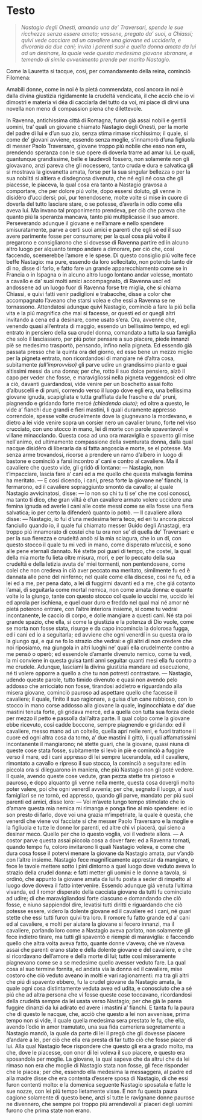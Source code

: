 # Testo
> *Nastagio degli Onesti, amando una de’ Traversari, spende le sue ricchezze senza essere amato; vassene, pregato da’ suoi, a Chiassi; quivi vede cacciare ad un cavaliere una giovane ed ucciderla, e divorarla da due cani; invita i parenti suoi e quella donna amata da lui ad un desinare, la quale vede questa medesima giovane sbranare, e temendo di simile avvenimento prende per marito Nastagio.*

Come la Lauretta si tacque, cosí, per comandamento della reina, cominciò Filomena:

Amabili donne, come in noi è la pietá commendata, cosí ancora in noi è dalla divina giustizia rigidamente la crudeltá vendicata, il che acciò che io vi dimostri e materia vi déa di cacciarla del tutto da voi, mi piace di dirvi una novella non meno di compassion piena che dilettevole.

In Ravenna, antichissima cittá di Romagna, furon giá assai nobili e gentili uomini, tra’ quali un giovane chiamato Nastagio degli Onesti, per la morte del padre di lui e d’un suo zio, senza stima rimase ricchissimo; il quale, sí come de’ giovani avviene, essendo senza moglie, s’innamorò d’una figliuola di messer Paolo Traversaro, giovane troppo piú nobile che esso non era, prendendo speranza con le sue opere di doverla trarre ad amar lui. Le quali, quantunque grandissime, belle e laudevoli fossero, non solamente non gli giovavano, anzi pareva che gli nocessero, tanto cruda e dura e salvatica gli si mostrava la giovanetta amata, forse per la sua singular bellezza o per la sua nobiltá sí altiera e disdegnosa divenuta, che né egli né cosa che gli piacesse, le piaceva, la qual cosa era tanto a Nastagio gravosa a comportare, che per dolore piú volte, dopo essersi doluto, gli venne in disidèro d’uccidersi; poi, pur tenendosene, molte volte si mise in cuore di doverla del tutto lasciare stare, o se potesse, d’averla in odio come ella aveva lui. Ma invano tal proponimento prendeva, per ciò che pareva che quanto piú la speranza mancava, tanto piú multiplicasse il suo amore. Perseverando adunque il giovane e nell’amare e nello spendere smisuratamente, parve a certi suoi amici e parenti che egli sé ed il suo avere parimente fosse per consumare; per la qual cosa piú volte il pregarono e consigliarono che si dovesse di Ravenna partire ed in alcuno altro luogo per alquanto tempo andare a dimorare, per ciò che, cosí faccendo, scemerebbe l’amore e le spese. Di questo consiglio piú volte fece beffe Nastagio: ma pure, essendo da loro sollecitato, non potendo tanto dir di no, disse di farlo, e fatto fare un grande apparecchiamento come se in Francia o in Ispagna o in alcuno altro luogo lontano andar volesse, montato a cavallo e da’ suoi molti amici accompagnato, di Ravenna uscí ed andossene ad un luogo fuor di Ravenna forse tre miglia, che si chiama Chiassi, e quivi fatti venir padiglioni e trabacche, disse a color che accompagnato l’aveano che starsi volea e che essi a Ravenna se ne tornassono. Attendatosi adunque quivi Nastagio, cominciò a fare la piú bella vita e la piú magnifica che mai si facesse, or questi ed or quegli altri invitando a cena ed a desinare, come usato s’era. Ora, avvenne che, venendo quasi all’entrata di maggio, essendo un bellissimo tempo, ed egli entrato in pensiero della sua crudel donna, comandato a tutta la sua famiglia che solo il lasciassero, per piú poter pensare a suo piacere, piede innanzi piè se medesimo trasportò, pensando, infino nella pigneta. Ed essendo giá passata presso che la quinta ora del giorno, ed esso bene un mezzo miglio per la pigneta entrato, non ricordandosi di mangiare né d’altra cosa, subitamente *(all'improvviso)* gli parve udire un grandissimo pianto e guai altissimi messi da una donna; per che, rotto il suo dolce pensiero, alzò il capo per veder che fosse, e maravigliossi nella pigneta veggendosi: ed oltre a ciò, davanti guardandosi, vide venire per un boschetto assai folto d’albuscelli e di pruni, correndo verso il luogo dove egli era, una bellissima giovane ignuda, scapigliata e tutta graffiata dalle frasche e da’ pruni, piagnendo e gridando forte mercé *(chiedendo aiuto)*; ed oltre a questo, le vide a’ fianchi due grandi e fieri mastini, li quali duramente appresso correndole, spesse volte crudelmente dove la giugnevano la mordevano, e dietro a lei vide venire sopra un corsier nero un cavalier bruno, forte nel viso crucciato, con uno stocco in mano, lei di morte con parole spaventevoli e villane minacciando. Questa cosa ad una ora maraviglia e spavento gli mise nell'animo, ed ultimamente compassione della sventurata donna, dalla qual nacque disidèro di liberarla da sí fatta angoscia e morte, se el potesse. Ma senza arme trovandosi, ricorse a prendere un ramo d’albero in luogo di bastone e cominciò a farsi incontro a’ cani e contro al cavaliere. Ma il cavaliere che questo vide, gli gridò di lontano: — Nastagio, non t’impacciare, lascia fare a’ cani ed a me quello che questa malvagia femina ha meritato. — E cosí dicendo, i cani, presa forte la giovane ne’ fianchi, la fermarono, ed il cavaliere sopraggiunto smontò da cavallo; al quale Nastagio avvicinatosi, disse: — Io non so chi tu ti se’ che me cosí conosci, ma tanto ti dico, che gran viltá è d’un cavaliere armato volere uccidere una femina ignuda ed averle i cani alle coste messí come se ella fosse una fiera salvatica; io per certo la difenderò quanto io potrò. — Il cavaliere allora disse: — Nastagio, io fui d’una medesima terra teco, ed eri tu ancora piccol fanciullo quando io, il quale fui chiamato messer Guido degli Anastagi, era troppo piú innamorato di costei che tu ora non se’ di quella de’ Traversari: e per la sua fierezza e crudeltá andò sí la mia sciagura, che io un dí, con questo stocco il quale tu mi vedi in mano, come disperato m’uccisi, e sono alle pene eternali dannato. Né stette poi guari di tempo, che costei, la qual della mia morte fu lieta oltre misura, morí, e per lo peccato della sua crudeltá e della letizia avuta de’ miei tormenti, non pentendosene, come colei che non credeva in ciò aver peccato ma meritato, similmente fu ed è dannata alle pene del ninferno; nel quale come ella discese, cosí ne fu, ed a lei ed a me, per pena dato, a lei di fuggirmi davanti ed a me, che giá cotanto l’amai, di seguitarla come mortal nemica, non come amata donna: e quante volte io la giungo, tante con questo stocco col quale io uccisi me, uccido lei ed aprola per ischiena, e quel cuor duro e freddo nel qual mai né amor né pietá poterono entrare, con l’altre interiora insieme, sí come tu vedrai incontanente, le caccio di corpo, e dolle mangiare a questi cani. Né sta poi grande spazio, che ella, sí come la giustizia e la potenza di Dio vuole, come se morta non fosse stata, risurge e da capo incomincia la dolorosa fugga, ed i cani ed io a seguitarla; ed avviene che ogni venerdí in su questa ora io la giungo qui, e qui ne fo lo strazio che vedrai: e gli altri di non credere che noi riposiamo, ma giungola in altri luoghi ne’ quali ella crudelmente contro a me pensò o operò; ed essendole d’amante divenuto nemico, come tu vedi, la mi conviene in questa guisa tanti anni seguitar quanti mesi ella fu contro a me crudele. Adunque, lasciami la divina giustizia mandare ad esecuzione, né ti volere opporre a quello a che tu non potresti contrastare. — Nastagio, udendo queste parole, tutto timido divenuto e quasi non avendo pelo addosso che arricciato non fosse, tirandosi addietro e riguardando alla misera giovane, cominciò pauroso ad aspettare quello che facesse il cavaliere; il quale, finito il suo ragionare, a guisa d’un cane rabbioso, con lo stocco in mano corse addosso alla giovane la quale, inginocchiata e da’ due mastini tenuta forte, gli gridava mercé, ed a quella con tutta sua forza diede per mezzo il petto e passolla dall’altra parte. Il qual colpo come la giovane ebbe ricevuto, cosí cadde boccone, sempre piagnendo e gridando: ed il cavaliere, messo mano ad un coltello, quella aprí nelle reni, e fuori trattone il cuore ed ogni altra cosa da torno, a’ due mastini il gittò, li quali affamatissimi incontanente il mangiarono; né stette guari, che la giovane, quasi niuna di queste cose stata fosse, subitamente si levò in piè e cominciò a fuggire verso il mare, ed i cani appresso di lei sempre lacerandola, ed il cavaliere, rimontato a cavallo e ripreso il suo stocco, la cominciò a seguitare: ed in piccola ora si dileguarono in maniera, che piú Nastagio non gli poté vedere. Il quale, avendo queste cose vedute, gran pezza stette tra pietoso e pauroso, e dopo alquanto gli venne nella mente, questa cosa dovergli molto poter valere, poi che ogni venerdí avvenia; per che, segnato il luogo, a’ suoi famigliari se ne tornò, ed appresso, quando gli parve, mandato per piú suoi parenti ed amici, disse loro: — Voi m’avete lungo tempo stimolato che io d’amare questa mia nemica mi rimanga e ponga fine al mio spendere: ed io son presto di farlo, dove voi una grazia m’impetriate, la quale è questa, che venerdí che viene voi facciate sí che messer Paolo Traversaro e la moglie e la figliuola e tutte le donne lor parenti, ed altre chi vi piacerá, qui sieno a desinar meco. Quello per che io questo voglia, voi il vedrete allora. — A costor parve questa assai piccola cosa a dover fare: ed a Ravenna tornati, quando tempo fu, coloro invitarono li quali Nastagio voleva, e come che dura cosa fosse il potervi menare la giovane da Nastagio amata, pur v’andò con l’altre insieme. Nastagio fece magnificamente apprestar da mangiare, e fece le tavole mettere sotto i pini dintorno a quel luogo dove veduto aveva lo strazio della crudel donna: e fatti metter gli uomini e le donne a tavola, si ordinò, che appunto la giovane amata da lui fu posta a seder di rimpetto al luogo dove doveva il fatto intervenire. Essendo adunque giá venuta l’ultima vivanda, ed il romor disperato della cacciata giovane da tutti fu cominciato ad udire; di che maravigliandosi forte ciascuno e domandando che ciò fosse, e niuno sappiendol dire, levatisi tutti diritti e riguardando che ciò potesse essere, videro la dolente giovane ed il cavaliere ed i cani, né guari stette che essi tutti furon quivi tra loro. Il romore fu fatto grande ed a’ cani ed al cavaliere, e molti per aiutare la giovane si fecero innanzi, ma il cavaliere, parlando loro come a Nastagio aveva parlato, non solamente gli fece indietro tirare, ma tutti gli spaventò e riempié di maraviglia: e faccendo quello che altra volta aveva fatto, quante donne v’aveva; ché ve n’aveva assai che parenti erano state e della dolente giovane e del cavaliere, e che si ricordavano dell’amore e della morte di lui; tutte cosí miseramente piagnevano come se a se medesime quello avesser veduto fare. La qual cosa al suo termine fornita, ed andata via la donna ed il cavaliere, mise costoro che ciò veduto aveano in molti e vari ragionamenti: ma tra gli altri che piú di spavento ebbero, fu la crudel giovane da Nastagio amata, la quale ogni cosa distintamente veduta avea ed udita, e conosciuto che a sé piú che ad altra persona che vi fosse queste cose toccavano, ricordandosi della crudeltá sempre da lei usata verso Nastagio; per che giá le parea fuggire dinanzi da lui adirato ed avere i mastini a’ fianchi. E tanta fu la paura che di questo le nacque, che, acciò che questo a lei non avvenisse, prima tempo non si vide, il quale quella medesima sera prestato le fu, che ella, avendo l’odio in amor tramutato, una sua fida cameriera segretamente a Nastagio mandò, la quale da parte di lei il pregò che gli dovesse piacere d’andare a lei, per ciò che ella era presta di far tutto ciò che fosse piacer di lui. Alla qual Nastagio fece rispondere che questo gli era a grado molto, ma che, dove le piacesse, con onor di lei voleva il suo piacere, e questo era sposandola per moglie. La giovane, la qual sapeva che da altrui che da lei rimaso non era che moglie di Nastagio stata non fosse, gli fece risponder che le piacea; per che, essendo ella medesima la messaggera, al padre ed alla madre disse che era contenta d’essere sposa di Nastagio, di che essi furon contenti molto: e la domenica seguente Nastagio sposatala e fatte le sue nozze, con lei piú tempo lietamente visse. E non fu questa paura cagione solamente di questo bene, anzi sí tutte le ravignane donne paurose ne divennero, che sempre poi troppo piú arrendevoli a’ piaceri degli uomini furono che prima state non erano.